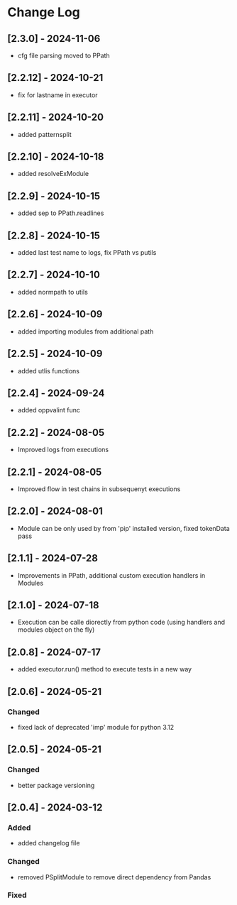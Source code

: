 # Change Log


## [2.3.0] - 2024-11-06
- cfg file parsing moved to PPath

## [2.2.12] - 2024-10-21
- fix for lastname in executor

## [2.2.11] - 2024-10-20
- added patternsplit

## [2.2.10] - 2024-10-18
- added resolveExModule

## [2.2.9] - 2024-10-15
- added sep to PPath.readlines

## [2.2.8] - 2024-10-15
- added last test name to logs, fix PPath vs putils

## [2.2.7] - 2024-10-10
- added normpath to utils

## [2.2.6] - 2024-10-09
- added importing modules from additional path

## [2.2.5] - 2024-10-09
- added utlis functions

## [2.2.4] - 2024-09-24
- added oppvalint func

## [2.2.2] - 2024-08-05
- Improved logs from executions

## [2.2.1] - 2024-08-05
- Improved flow in test chains in subsequenyt executions

## [2.2.0] - 2024-08-01
- Module can be only used by from 'pip' installed version, fixed tokenData pass

## [2.1.1] - 2024-07-28
- Improvements in PPath, additional custom execution handlers in Modules
 
## [2.1.0] - 2024-07-18
- Execution can be calle diorectly from python code (using handlers and modules object on the fly)

## [2.0.8] - 2024-07-17
- added executor.run() method to execute tests in a new way

## [2.0.6] - 2024-05-21

### Changed
- fixed lack of deprecated 'imp' module for python 3.12

## [2.0.5] - 2024-05-21

### Changed
- better package versioning

## [2.0.4] - 2024-03-12

### Added
- added changelog file

### Changed
- removed PSplitModule to remove direct dependency from Pandas

### Fixed
